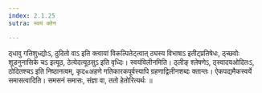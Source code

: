 ```yaml
---
index: 2.1.25
sutra: स्वयं क्तेन

---
```

 ठ्धावु गतिशुध्द्योःऽ, ठुदितो वाऽ इति क्त्वायां विकल्पितेट्त्वात् ठ्यस्य विभाषाऽ इतीट्प्रतिषेधः, ठ्च्छवोः शूडनुनासिके चऽ इत्यूठ, ठेत्येदत्यूठसुऽ इति वृध्दिः। स्वयंविलीनमिति। ठ्लीङ् श्लेषणेऽ, ठ्स्वादयओदितःऽ, ठोदितश्चऽ इति निष्ठानत्वम्, कृद«अहणे गतिकारकपूर्वस्यापि ग्रहणाद्विलीनशब्दः क्तान्तः। ऐकपद्यमैकस्वर्ये समासत्वादिति। समसनं समासः, संज्ञा वा, ततो हेतोरित्यर्थः ॥